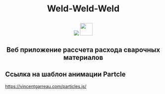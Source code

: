 <h1 align="center">Weld-Weld-Weld</h1>
<h2 align="center">
<img src="![Демо]())"/>

<img src="[https://media.giphy.com/media/vFKqnCdLPNOKc/giphy.gif](https://github.com/Vaudoux/weld/blob/main/assets/demoTitle.gif?raw=true)" width="40" height="40" />

<h2 align="center">Веб приложение рассчета расхода сварочных материалов</h1>

## Ссылка на шаблон анимации Partcle
https://vincentgarreau.com/particles.js/

